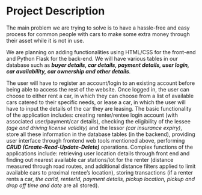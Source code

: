 # Project Description

The main problem we are trying to solve is to have a hassle-free and easy process for common people with cars to make some extra money through their asset while it is not in use. 

We are planning on adding functionalities using HTML/CSS for the front-end and Python Flask for the back-end. We will have various tables in our database such as ***buyer details, car details, payment details, user login, car availability, car ownership and other details***.

The user will have to register an account/login to an existing account before being able to access the rest of the website. Once logged in, the user can choose to either rent a car, in which they can choose from a list of available cars catered to their specific needs, or lease a car, in which the user will have to input the details of the car they are leasing. The basic functionality of the application includes: creating renter/rentee login account (with associated user/payment/car details), checking the eligibility of the lessee *(age and driving license validity)* and the lessor *(car insurance expiry)*, store all these information in the database tables (in the backend), providing user interface through frontend web tools mentioned above, performing ***CRUD (Create-Read-Update-Delete)*** operations. Complex functions of the applications include: retrieving user location details through front end and finding out nearest available car stations/lot for the renter (distance measured through road routes, and additional distance filters applied to limit available cars to proximal rentee’s location), storing transactions (if a renter rents a car, *the carId, renterId, payment details, pickup location, pickup and drop off time and date* are all stored). 

